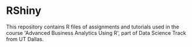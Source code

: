 # RShiny

This repository contains R files of assignments and tutorials used in the course 'Advanced Business Analytics Using R', part of Data Science Track from UT Dallas.